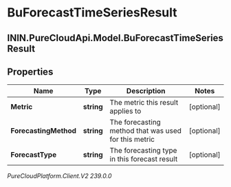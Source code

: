 # BuForecastTimeSeriesResult

## ININ.PureCloudApi.Model.BuForecastTimeSeriesResult

## Properties

|Name | Type | Description | Notes|
|------------ | ------------- | ------------- | -------------|
| **Metric** | **string** | The metric this result applies to | [optional] |
| **ForecastingMethod** | **string** | The forecasting method that was used for this metric | [optional] |
| **ForecastType** | **string** | The forecasting type in this forecast result | [optional] |



_PureCloudPlatform.Client.V2 239.0.0_
